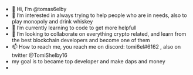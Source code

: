 - 👋 Hi, I’m @tomas6elby
- 👀 I’m interested in always trying to help people who are in needs, also to play monopoly and drink whiskey 
- 🌱 I’m currently learning to code to get more helpfull
- 💞️ I’m looking to collaborate on everything crypto related, and learn from the best blockchain developers and become one of them
- 📫 How to reach me, you reach me on discord: tomi6el#6162 , also on twitter @TomiShelby16
- my goal is to became top developer and make daps and money 
-  
<!---
tomas6elby/tomas6elby is a ✨ special ✨ repository because its `README.md` (this file) appears on your GitHub profile.
You can click the Preview link to take a look at your changes.
--->
